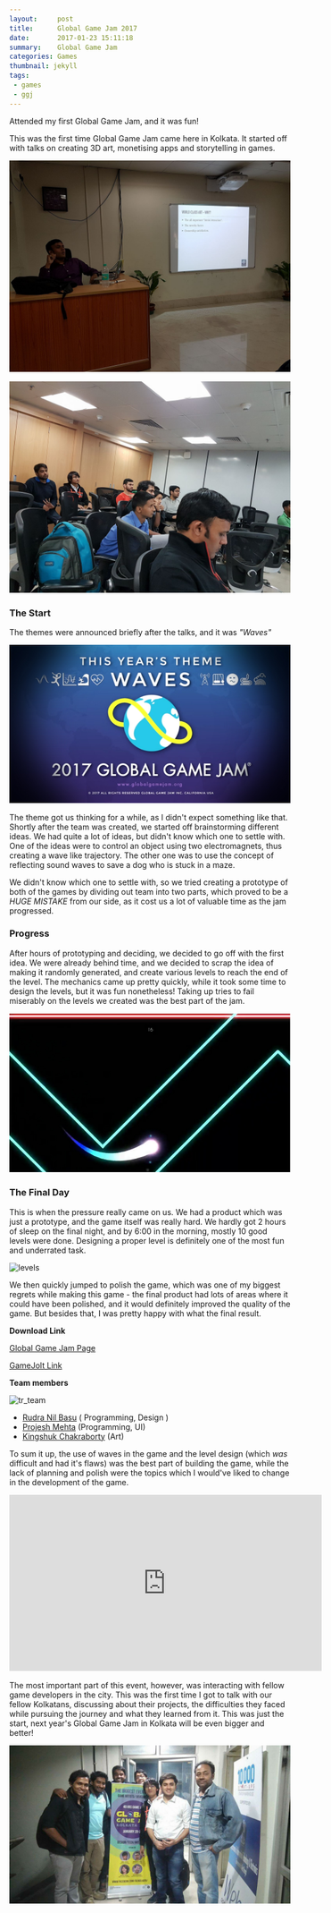 ```yaml
---
layout:     post
title:      Global Game Jam 2017
date:       2017-01-23 15:11:18
summary:    Global Game Jam
categories: Games
thumbnail: jekyll
tags:
 - games
 - ggj
---
```


Attended my first Global Game Jam, and it was fun!

This was the first time Global Game Jam came here in Kolkata. It started off with talks on creating 3D art, monetising apps and storytelling in games. 

![pic1](https://raw.githubusercontent.com/RudraNilBasu/blog/gh-pages/images/GGJ/ggj_talks_1.jpg)

![pic2](https://raw.githubusercontent.com/RudraNilBasu/blog/gh-pages/images/GGJ/ggj_talks_2.jpg)

### The Start

The themes were announced briefly after the talks, and it was _"Waves"_

![ggj-theme](https://raw.githubusercontent.com/RudraNilBasu/blog/gh-pages/images/GGJ/ggj_theme.jpg)

The theme got us thinking for a while, as I didn't expect something like that. Shortly after the team was created, we started off brainstorming different ideas. We had quite a lot of ideas, but didn't know which one to settle with. One of the ideas were to control an object using two electromagnets, thus creating a wave like trajectory. The other one was to use the concept of reflecting sound waves to save a dog who is stuck in a maze.

We didn't know which one to settle with, so we tried creating a prototype of both of the games by dividing out team into two parts, which proved to be a *HUGE MISTAKE* from our side, as it cost us a lot of valuable time as the jam progressed.

### Progress 

After hours of prototyping and deciding, we decided to go off with the first idea. We were already behind time, and we decided to scrap the idea of making it randomly generated, and create various levels to reach the end of the level. The mechanics came up pretty quickly, while it took some time to design the levels, but it was fun nonetheless! Taking up tries to fail miserably on the levels we created was the best part of the jam.

![pic_turn_level](https://raw.githubusercontent.com/RudraNilBasu/blog/gh-pages/images/GGJ/ggj_levels.jpg)

### The Final Day

This is when the pressure really came on us. We had a product which was just a prototype, and the game itself was really hard. We hardly got 2 hours of sleep on the final night, and by 6:00 in the morning, mostly 10 good levels were done. Designing a proper level is definitely one of the most fun and underrated task.

![levels](https://media.giphy.com/media/p6qU70Ai6Ezn2/giphy.gif)

We then quickly jumped to polish the game, which was one of my biggest regrets while making this game - the final product had lots of areas where it could have been polished, and it would definitely improved the quality of the game. But besides that, I was pretty happy with what the final result.

**Download Link**

[Global Game Jam Page](http://globalgamejam.org/2017/games/trapped)

[GameJolt Link](http://gamejolt.com/games/trapped/229317)

**Team members**

![tr_team](http://ggj.s3.amazonaws.com/styles/game_sidebar__wide/s3/games/team_pictures/lmao_1.jpg)

* [Rudra Nil Basu](http://globalgamejam.org/users/rudra-nil-basu) ( Programming, Design )
* [Projesh Mehta](http://globalgamejam.org/users/projesh) (Programming, UI)
* [Kingshuk Chakraborty](http://globalgamejam.org/users/kingshuk) (Art)

To sum it up, the use of waves in the game and the level design (which *was* difficult and had it's flaws) was the best part of building the game, while the lack of planning and polish were the topics which I would've liked to change in the development of the game.

<iframe width="560" height="315" src="https://www.youtube.com/embed/W02j74X4rCQ" frameborder="0" allowfullscreen></iframe>

The most important part of this event, however, was interacting with fellow game developers in the city. This was the first time I got to talk with our fellow Kolkatans, discussing about their projects, the difficulties they faced while pursuing the journey and what they learned from it. This was just the start, next year's Global Game Jam in Kolkata will be even bigger and better!

![team](https://raw.githubusercontent.com/RudraNilBasu/blog/gh-pages/images/GGJ/ggj_team.jpg)

